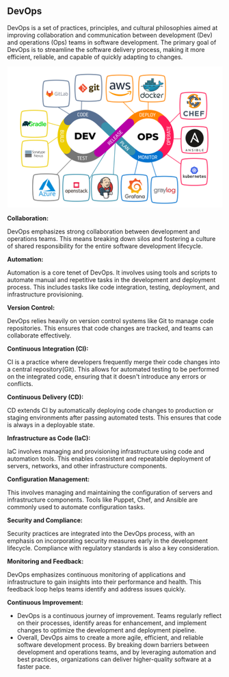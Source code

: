 ## DevOps
DevOps is a set of practices, principles, and cultural philosophies aimed at improving collaboration and communication between development (Dev) and operations (Ops) teams in software development. The primary goal of DevOps is to streamline the software delivery process, making it more efficient, reliable, and capable of quickly adapting to changes.

![](Linux/images/DevopsCycle.jpeg)

**Collaboration:**

DevOps emphasizes strong collaboration between development and operations teams. This means breaking down silos and fostering a culture of shared responsibility for the entire software development lifecycle.

**Automation:**

Automation is a core tenet of DevOps. It involves using tools and scripts to automate manual and repetitive tasks in the development and deployment process. This includes tasks like code integration, testing, deployment, and infrastructure provisioning.

**Version Control:**

DevOps relies heavily on version control systems like Git to manage code repositories. This ensures that code changes are tracked, and teams can collaborate effectively.

**Continuous Integration (CI):**

CI is a practice where developers frequently merge their code changes into a central repository(Git). This allows for automated testing to be performed on the integrated code, ensuring that it doesn't introduce any errors or conflicts.

**Continuous Delivery (CD):**

CD extends CI by automatically deploying code changes to production or staging environments after passing automated tests. This ensures that code is always in a deployable state.

**Infrastructure as Code (IaC):**

IaC involves managing and provisioning infrastructure using code and automation tools. This enables consistent and repeatable deployment of servers, networks, and other infrastructure components.

**Configuration Management:**

This involves managing and maintaining the configuration of servers and infrastructure components. Tools like Puppet, Chef, and Ansible are commonly used to automate configuration tasks.

**Security and Compliance:**

Security practices are integrated into the DevOps process, with an emphasis on incorporating security measures early in the development lifecycle. Compliance with regulatory standards is also a key consideration.

**Monitoring and Feedback:**

DevOps emphasizes continuous monitoring of applications and infrastructure to gain insights into their performance and health. This feedback loop helps teams identify and address issues quickly.

**Continuous Improvement:**

- DevOps is a continuous journey of improvement. Teams regularly reflect on their processes, identify areas for enhancement, and implement changes to optimize the development and deployment pipeline.
- Overall, DevOps aims to create a more agile, efficient, and reliable software development process. By breaking down barriers between development and operations teams, and by leveraging automation and best practices, organizations can deliver higher-quality software at a faster pace.
